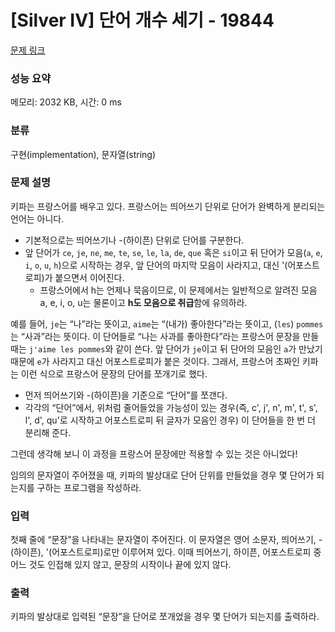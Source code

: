# [Silver IV] 단어 개수 세기 - 19844 

[문제 링크](https://www.acmicpc.net/problem/19844) 

### 성능 요약

메모리: 2032 KB, 시간: 0 ms

### 분류

구현(implementation), 문자열(string)

### 문제 설명

<p>키파는 프랑스어를 배우고 있다. 프랑스어는 띄어쓰기 단위로 단어가 완벽하게 분리되는 언어는 아니다.</p>

<ul>
	<li>기본적으로는 띄어쓰기나 -(하이픈) 단위로 단어를 구분한다.</li>
	<li>앞 단어가 <code>ce</code>, <code>je</code>, <code>ne</code>, <code>me</code>, <code>te</code>, <code>se</code>, <code>le</code>, <code>la</code>, <code>de</code>, <code>que</code> 혹은 <code>si</code>이고 뒤 단어가 모음(<code>a</code>, <code>e</code>, <code>i</code>, <code>o</code>, <code>u</code>, <code>h</code>)으로 시작하는 경우, 앞 단어의 마지막 모음이 사라지고, 대신 '(어포스트로피)가 붙으면서 이어진다.
	<ul>
		<li>프랑스어에서 h는 언제나 묵음이므로, 이 문제에서는 일반적으로 알려진 모음 a, e, i, o, u는 물론이고 <strong>h도 모음으로 취급</strong>함에 유의하라.</li>
	</ul>
	</li>
</ul>

<p>예를 들어, <code>je</code>는 “나”라는 뜻이고, <code>aime</code>는 “(내가) 좋아한다”라는 뜻이고, (<code>les</code>) <code>pommes</code>는 “사과”라는 뜻이다. 이 단어들로 “나는 사과를 좋아한다”라는 프랑스어 문장을 만들 때는 <code>j'aime les pommes</code>와 같이 쓴다. 앞 단어가 <code>je</code>이고 뒤 단어의 모음인 <code>a</code>가 만났기 때문에 <code>e</code>가 사라지고 대신 어포스트로피가 붙은 것이다. 그래서, 프랑스어 초짜인 키파는 이런 식으로 프랑스어 문장의 단어를 쪼개기로 했다.</p>

<ul>
	<li>먼저 띄어쓰기와 -(하이픈)을 기준으로 “단어”를 쪼갠다.</li>
	<li>각각의 “단어”에서, 위처럼 줄어들었을 가능성이 있는 경우(즉, c', j', n', m', t', s', l', d', qu'로 시작하고 어포스트로피 뒤 글자가 모음인 경우) 이 단어들을 한 번 더 분리해 준다.</li>
</ul>

<p>그런데 생각해 보니 이 과정을 프랑스어 문장에만 적용할 수 있는 것은 아니었다!</p>

<p>임의의 문자열이 주어졌을 때, 키파의 발상대로 단어 단위를 만들었을 경우 몇 단어가 되는지를 구하는 프로그램을 작성하라.</p>

### 입력 

 <p>첫째 줄에 “문장”을 나타내는 문자열이 주어진다. 이 문자열은 영어 소문자, 띄어쓰기, -(하이픈), '(어포스트로피)로만 이루어져 있다. 이때 띄어쓰기, 하이픈, 어포스트로피 중 어느 것도 인접해 있지 않고, 문장의 시작이나 끝에 있지 않다.</p>

### 출력 

 <p>키파의 발상대로 입력된 “문장”을 단어로 쪼개었을 경우 몇 단어가 되는지를 출력하라.</p>

